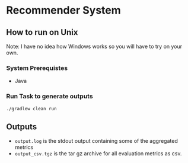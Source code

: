 # Recommender System

## How to run on Unix
Note: I have no idea how Windows works so you will have to try on your own.
### System Prerequistes
- Java
### Run Task to generate outputs
`./gradlew clean run`

## Outputs
- `output.log` is the stdout output containing some of the aggregated metrics
- `output_csv.tgz` is the tar gz archive for all evaluation metrics as csv.


